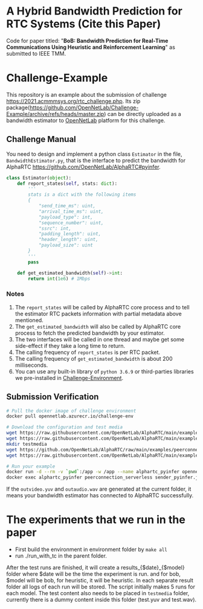 # A Hybrid Bandwidth Prediction for RTC Systems (Cite this Paper)

 Code for paper titled: "__BoB: Bandwidth Prediction for Real-Time Communications Using Heuristic and Reinforcement Learning__" as submitted to IEEE TMM. 


# Challenge-Example

This repository is an example about the submission of challenge https://2021.acmmmsys.org/rtc_challenge.php. Its zip package(https://github.com/OpenNetLab/Challenge-Example/archive/refs/heads/master.zip) can be directly uploaded as a bandwidth estimator to [OpenNetLab](https://opennetlab.org/) platform for this challenge.

## Challenge Manual

You need to design and implement a python class `Estimator` in the file, `BandwidthEstimator.py`, that is the interface to predict the bandwidth for AlphaRTC https://github.com/OpenNetLab/AlphaRTC#pyinfer.

```python
class Estimator(object):
    def report_states(self, stats: dict):
        '''
        stats is a dict with the following items
        {
            "send_time_ms": uint,
            "arrival_time_ms": uint,
            "payload_type": int,
            "sequence_number": uint,
            "ssrc": int,
            "padding_length": uint,
            "header_length": uint,
            "payload_size": uint
        }
        '''
        pass

    def get_estimated_bandwidth(self)->int:
        return int(1e6) # 1Mbps
```

### Notes

1. The `report_states` will be called by AlphaRTC core process and to tell the estimator RTC packets information with partial metadata above mentioned.
2. The `get_estimated_bandwidth` will also be called by AlphaRTC core process to fetch the predicted bandwidth by your estimator.
3. The two interfaces will be called in one thread and maybe get some side-effect if they take a long time to return.
4. The calling frequency of `report_states` is per RTC packet.
5. The calling frequency of `get_estimated_bandwidth` is about 200 milliseconds.
6. You can use any built-in library of `python 3.6.9` or third-parties libraries we pre-installed in [Challenge-Environment](https://github.com/OpenNetLab/Challenge-Environment).

## Submission Verification

```bash
# Pull the docker image of challenge environment
docker pull opennetlab.azurecr.io/challenge-env

# Download the configuration and test media
wget https://raw.githubusercontent.com/OpenNetLab/AlphaRTC/main/examples/peerconnection/serverless/corpus/receiver_pyinfer.json -O receiver_pyinfer.json
wget https://raw.githubusercontent.com/OpenNetLab/AlphaRTC/main/examples/peerconnection/serverless/corpus/sender_pyinfer.json -O sender_pyinfer.json
mkdir testmedia
wget https://github.com/OpenNetLab/AlphaRTC/raw/main/examples/peerconnection/serverless/corpus/testmedia/test.wav -O testmedia/test.wav
wget https://raw.githubusercontent.com/OpenNetLab/AlphaRTC/main/examples/peerconnection/serverless/corpus/testmedia/test.yuv -O testmedia/test.yuv

# Run your example
docker run -d --rm -v `pwd`:/app -w /app --name alphartc_pyinfer opennetlab.azurecr.io/challenge-env peerconnection_serverless receiver_pyinfer.json
docker exec alphartc_pyinfer peerconnection_serverless sender_pyinfer.json
```

If the `outvideo.yuv` and `outaudio.wav` are generated at the current folder, it means your bandwidth estimator has connected to AlphaRTC successfully.

# The experiments that we run in the paper

- First build the environment in environment folder by `make all`
- run ./run_with_tc in the parent folder.

After the test runs are finished, it will create a results\_{$date}_{$model} folder where $date will be the time the experiment is run. and for bob, $model will be bob, for heuristic, it will be heuristic. In each separate result folder all logs of each run will be stored. The script initially makes 5 runs for each model. The test content also needs to be placed in `testmedia` folder, currently there is a dummy content inside this folder (test.yuv and test.wav).
